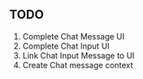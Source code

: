 ## TODO

1. Complete Chat Message UI
2. Complete Chat Input UI
3. Link Chat Input Message to UI
4. Create Chat message context
